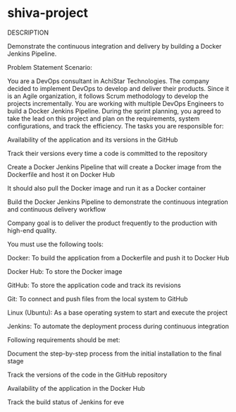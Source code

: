 # shiva-project
DESCRIPTION

Demonstrate the continuous integration and delivery by building a Docker Jenkins Pipeline.

Problem Statement Scenario: 

You are a DevOps consultant in AchiStar Technologies. The company decided to implement DevOps to develop and deliver their products. Since it is an Agile organization, it follows Scrum methodology to develop the projects incrementally. You are working with multiple DevOps Engineers to build a Docker Jenkins Pipeline. During the sprint planning, you agreed to take the lead on this project and plan on the requirements, system configurations, and track the efficiency. The tasks you are responsible for: 

Availability of the application and its versions in the GitHub

Track their versions every time a code is committed to the repository

Create a Docker Jenkins Pipeline that will create a Docker image from the Dockerfile and host it on Docker Hub

It should also pull the Docker image and run it as a Docker container

Build the Docker Jenkins Pipeline to demonstrate the continuous integration and continuous delivery workflow

Company goal is to deliver the product frequently to the production with high-end quality.

You must use the following tools: 

Docker: To build the application from a Dockerfile and push it to Docker Hub

Docker Hub: To store the Docker image

GitHub: To store the application code and track its revisions

Git: To connect and push files from the local system to GitHub

Linux (Ubuntu): As a base operating system to start and execute the project

Jenkins: To automate the deployment process during continuous integration

Following requirements should be met:

Document the step-by-step process from the initial installation to the final stage

Track the versions of the code in the GitHub repository

Availability of the application in the Docker Hub

Track the build status of Jenkins for eve

